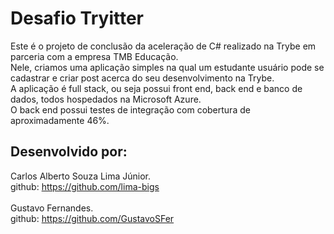 # Desafio Tryitter

Este é o projeto de conclusão da aceleração de C# realizado na Trybe em parceria com a empresa TMB Educação.<br>
Nele, criamos uma aplicação simples na qual um estudante usuário pode se cadastrar e criar post acerca do seu desenvolvimento na Trybe.<br>
A aplicação é full stack, ou seja possui front end, back end e banco de dados, todos hospedados na Microsoft Azure.<br>
O back end possui testes de integração com cobertura de aproximadamente 46%.<br>

## Desenvolvido por:

Carlos Alberto Souza Lima Júnior.<br>
github: https://github.com/lima-bigs<br><br>
Gustavo Fernandes.<br>
github: https://github.com/GustavoSFer
